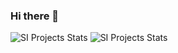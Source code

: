 ### Hi there 👋

<!--
**jncfa/jncfa** is a ✨ _special_ ✨ repository because its `README.md` (this file) appears on your GitHub profile.

Here are some ideas to get you started:

- 🔭 I’m currently working on ...
- 🌱 I’m currently learning ...
- 👯 I’m looking to collaborate on ...
- 🤔 I’m looking for help with ...
- 💬 Ask me about ...
- 📫 How to reach me: ...
- 😄 Pronouns: ...
- ⚡ Fun fact: ...
-->


![SI Projects Stats](https://github-readme-stats.vercel.app/api/pin/?username=jncfa&repo=SI-Projects&show_icons=true&theme=dracula) ![SI Projects Stats](https://github-readme-stats.vercel.app/api/pin/?username=jncfa&repo=SI-Projects&show_icons=true&theme=dracula)
